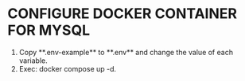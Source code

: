# CONFIGURE DOCKER CONTAINER FOR MYSQL

<ol>
    <li>Copy **.env-example** to **.env** and change the value of each variable.</li>
    <li>Exec: docker compose up -d.</li>
</ol>